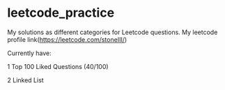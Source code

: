 # leetcode_practice
My solutions as different categories for Leetcode questions. My leetcode profile link(https://leetcode.com/stoneIII/)

Currently have:

1 Top 100 Liked Questions (40/100)

2 Linked List